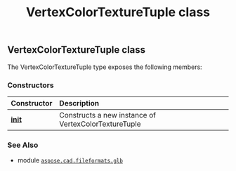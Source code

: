 ﻿---
title: VertexColorTextureTuple class
second_title: Aspose.CAD for Python via .NET API References
description: 
type: docs
weight: 380
url: /python-net/aspose.cad.fileformats.glb/vertexcolortexturetuple/
is_root: false
---

## VertexColorTextureTuple class



The VertexColorTextureTuple type exposes the following members:

### Constructors
| Constructor | Description |
| :- | :- |
| [__init__](/cad/python-net/aspose.cad.fileformats.glb/vertexcolortexturetuple/__init__/#) | Constructs a new instance of VertexColorTextureTuple |



### See Also
* module [`aspose.cad.fileformats.glb`](..)
